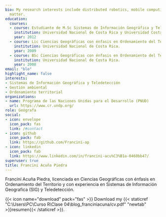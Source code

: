```yaml
---
bio: My research interests include distributed robotics, mobile computing and programmable
  matter.
education:
  courses:
  - course: Estudiante de M.Sc Sistemas de Información Geográfica y Teledetección 
    institution: Universidad Nacional de Costa Rica y Universidad Costa Rica
    year: 2012
  - course: Lic Ciencias Geográficas con énfasis en Ordenamiento del Territorio
    institution: Universidad Nacional de Costa Rica.
    year: 2009
  - course: BSc Ciencias Geográficas con énfasis en Ordenamiento del Territorio
    institution: Universidad Nacional de Costa Rica.
    year: 2008
email: "blo"
highlight_name: false
interests:
- Sistemas de Información Geográfica y Teledetección
- Gestión ambiental
- Ordenamiento territorial
organizations:
- name: Programa de las Naciones Unidas para el Desarrollo (PNUD)
  url: https://www.cr.undp.org/
role: Geógrafa 
social:
- icon: envelope
  icon_pack: fas
  link: /#contact
- icon: github
  icon_pack: fab
  link: https://github.com/Francini-ap
- icon: linkedin
  icon_pack: fab
  link: https://www.linkedin.com/in/francini-acu%C3%B1a-0460bb47/
superuser: true
title: Francini Acuña Piedra
---
```


Francini Acuña Piedra, licenciada en Ciencias Geográficas con énfasis en Ordenamiento del Territorio y con experiencia en  Sistemas de Información Geografica (SIG) y Teledetección. 


{{< icon name="download" pack="fas" >}} Download my {{< staticref "C:\Users\PC\Curso R\Clase 04\blog_franciniacuna/cv.pdf" "newtab" >}}resumen{{< /staticref >}}.
